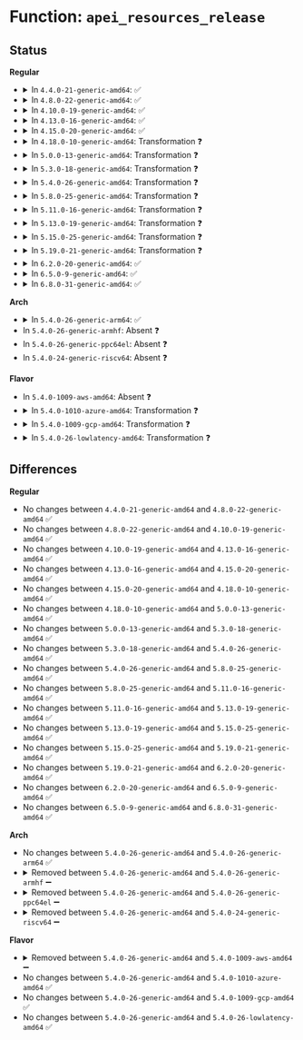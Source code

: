 # Function: <code>apei_resources_release</code>

## Status
<b>Regular</b>
<ul>
<li>
<details>
<summary>In <code>4.4.0-21-generic-amd64</code>: ✅</summary>

```c
void apei_resources_release(struct apei_resources * resources)
```

```json
{
  "name": "apei_resources_release",
  "collision_type": "Unique Global",
  "inline_type": "No",
  "funcs": [
    {
      "addr": 18446744071583773472,
      "name": "apei_resources_release",
      "external": true,
      "loc": "drivers/acpi/apei/apei-base.c:561",
      "file": "drivers/acpi/apei/apei-base.c",
      "inline": "seen, unknown",
      "caller_inline": [],
      "caller_func": [
        "drivers/acpi/apei/erst.c:erst_init"
      ]
    }
  ],
  "symbols": [
    {
      "addr": 18446744071583773472,
      "name": "apei_resources_release",
      "section": ".text",
      "bind": "STB_GLOBAL",
      "size": 142
    }
  ]
}
```
</details>
</li>
<li>
<details>
<summary>In <code>4.8.0-22-generic-amd64</code>: ✅</summary>

```c
void apei_resources_release(struct apei_resources * resources)
```

```json
{
  "name": "apei_resources_release",
  "collision_type": "Unique Global",
  "inline_type": "No",
  "funcs": [
    {
      "addr": 18446744071584099424,
      "name": "apei_resources_release",
      "external": true,
      "loc": "drivers/acpi/apei/apei-base.c:563",
      "file": "drivers/acpi/apei/apei-base.c",
      "inline": "seen, unknown",
      "caller_inline": [],
      "caller_func": [
        "drivers/acpi/apei/erst.c:erst_init"
      ]
    }
  ],
  "symbols": [
    {
      "addr": 18446744071584099424,
      "name": "apei_resources_release",
      "section": ".text",
      "bind": "STB_GLOBAL",
      "size": 152
    }
  ]
}
```
</details>
</li>
<li>
<details>
<summary>In <code>4.10.0-19-generic-amd64</code>: ✅</summary>

```c
void apei_resources_release(struct apei_resources * resources)
```

```json
{
  "name": "apei_resources_release",
  "collision_type": "Unique Global",
  "inline_type": "No",
  "funcs": [
    {
      "addr": 18446744071584247376,
      "name": "apei_resources_release",
      "external": true,
      "loc": "drivers/acpi/apei/apei-base.c:563",
      "file": "drivers/acpi/apei/apei-base.c",
      "inline": "seen, unknown",
      "caller_inline": [],
      "caller_func": [
        "drivers/acpi/apei/erst.c:erst_init"
      ]
    }
  ],
  "symbols": [
    {
      "addr": 18446744071584247376,
      "name": "apei_resources_release",
      "section": ".text",
      "bind": "STB_GLOBAL",
      "size": 152
    }
  ]
}
```
</details>
</li>
<li>
<details>
<summary>In <code>4.13.0-16-generic-amd64</code>: ✅</summary>

```c
void apei_resources_release(struct apei_resources * resources)
```

```json
{
  "name": "apei_resources_release",
  "collision_type": "Unique Global",
  "inline_type": "No",
  "funcs": [
    {
      "addr": 18446744071584324976,
      "name": "apei_resources_release",
      "external": true,
      "loc": "drivers/acpi/apei/apei-base.c:563",
      "file": "drivers/acpi/apei/apei-base.c",
      "inline": "seen, unknown",
      "caller_inline": [],
      "caller_func": [
        "drivers/acpi/apei/erst.c:erst_init"
      ]
    }
  ],
  "symbols": [
    {
      "addr": 18446744071584324976,
      "name": "apei_resources_release",
      "section": ".text",
      "bind": "STB_GLOBAL",
      "size": 152
    }
  ]
}
```
</details>
</li>
<li>
<details>
<summary>In <code>4.15.0-20-generic-amd64</code>: ✅</summary>

```c
void apei_resources_release(struct apei_resources * resources)
```

```json
{
  "name": "apei_resources_release",
  "collision_type": "Unique Global",
  "inline_type": "No",
  "funcs": [
    {
      "addr": 18446744071584729296,
      "name": "apei_resources_release",
      "external": true,
      "loc": "drivers/acpi/apei/apei-base.c:563",
      "file": "drivers/acpi/apei/apei-base.c",
      "inline": "seen, unknown",
      "caller_inline": [],
      "caller_func": [
        "drivers/acpi/apei/erst.c:erst_init"
      ]
    }
  ],
  "symbols": [
    {
      "addr": 18446744071584729296,
      "name": "apei_resources_release",
      "section": ".text",
      "bind": "STB_GLOBAL",
      "size": 152
    }
  ]
}
```
</details>
</li>
<li>
<details>
<summary>In <code>4.18.0-10-generic-amd64</code>: Transformation ❓</summary>

```c
void apei_resources_release(struct apei_resources * resources)
```

```json
{
  "name": "apei_resources_release",
  "collision_type": "Unique Global",
  "inline_type": "No",
  "funcs": [
    {
      "addr": 0,
      "name": "apei_resources_release",
      "external": true,
      "loc": "drivers/acpi/apei/apei-base.c:563",
      "file": "drivers/acpi/apei/apei-base.c",
      "inline": "seen, unknown",
      "caller_inline": [],
      "caller_func": [
        "drivers/acpi/apei/erst.c:erst_init",
        "drivers/acpi/apei/bert.c:bert_init"
      ]
    }
  ],
  "symbols": [
    {
      "addr": 18446744071584959977,
      "name": "apei_resources_release.cold.9",
      "section": ".text",
      "bind": "STB_LOCAL",
      "size": 17
    },
    {
      "addr": 18446744071584957824,
      "name": "apei_resources_release",
      "section": ".text",
      "bind": "STB_GLOBAL",
      "size": 142
    }
  ]
}
```
</details>
</li>
<li>
<details>
<summary>In <code>5.0.0-13-generic-amd64</code>: Transformation ❓</summary>

```c
void apei_resources_release(struct apei_resources * resources)
```

```json
{
  "name": "apei_resources_release",
  "collision_type": "Unique Global",
  "inline_type": "No",
  "funcs": [
    {
      "addr": 0,
      "name": "apei_resources_release",
      "external": true,
      "loc": "drivers/acpi/apei/apei-base.c:563",
      "file": "drivers/acpi/apei/apei-base.c",
      "inline": "seen, unknown",
      "caller_inline": [],
      "caller_func": [
        "drivers/acpi/apei/erst.c:erst_init",
        "drivers/acpi/apei/bert.c:bert_init"
      ]
    }
  ],
  "symbols": [
    {
      "addr": 18446744071585064345,
      "name": "apei_resources_release.cold.9",
      "section": ".text",
      "bind": "STB_LOCAL",
      "size": 17
    },
    {
      "addr": 18446744071585062192,
      "name": "apei_resources_release",
      "section": ".text",
      "bind": "STB_GLOBAL",
      "size": 142
    }
  ]
}
```
</details>
</li>
<li>
<details>
<summary>In <code>5.3.0-18-generic-amd64</code>: Transformation ❓</summary>

```c
void apei_resources_release(struct apei_resources * resources)
```

```json
{
  "name": "apei_resources_release",
  "collision_type": "Unique Global",
  "inline_type": "No",
  "funcs": [
    {
      "addr": 0,
      "name": "apei_resources_release",
      "external": true,
      "loc": "drivers/acpi/apei/apei-base.c:555",
      "file": "drivers/acpi/apei/apei-base.c",
      "inline": "seen, unknown",
      "caller_inline": [],
      "caller_func": [
        "drivers/acpi/apei/erst.c:erst_init",
        "drivers/acpi/apei/bert.c:bert_init"
      ]
    }
  ],
  "symbols": [
    {
      "addr": 18446744071585268523,
      "name": "apei_resources_release.cold",
      "section": ".text",
      "bind": "STB_LOCAL",
      "size": 17
    },
    {
      "addr": 18446744071585266384,
      "name": "apei_resources_release",
      "section": ".text",
      "bind": "STB_GLOBAL",
      "size": 132
    }
  ]
}
```
</details>
</li>
<li>
<details>
<summary>In <code>5.4.0-26-generic-amd64</code>: Transformation ❓</summary>

```c
void apei_resources_release(struct apei_resources * resources)
```

```json
{
  "name": "apei_resources_release",
  "collision_type": "Unique Global",
  "inline_type": "No",
  "funcs": [
    {
      "addr": 0,
      "name": "apei_resources_release",
      "external": true,
      "loc": "drivers/acpi/apei/apei-base.c:555",
      "file": "drivers/acpi/apei/apei-base.c",
      "inline": "seen, unknown",
      "caller_inline": [],
      "caller_func": [
        "drivers/acpi/apei/erst.c:erst_init",
        "drivers/acpi/apei/bert.c:bert_init"
      ]
    }
  ],
  "symbols": [
    {
      "addr": 18446744071585406475,
      "name": "apei_resources_release.cold",
      "section": ".text",
      "bind": "STB_LOCAL",
      "size": 17
    },
    {
      "addr": 18446744071585404336,
      "name": "apei_resources_release",
      "section": ".text",
      "bind": "STB_GLOBAL",
      "size": 132
    }
  ]
}
```
</details>
</li>
<li>
<details>
<summary>In <code>5.8.0-25-generic-amd64</code>: Transformation ❓</summary>

```c
void apei_resources_release(struct apei_resources * resources)
```

```json
{
  "name": "apei_resources_release",
  "collision_type": "Unique Global",
  "inline_type": "No",
  "funcs": [
    {
      "addr": 0,
      "name": "apei_resources_release",
      "external": true,
      "loc": "drivers/acpi/apei/apei-base.c:555",
      "file": "drivers/acpi/apei/apei-base.c",
      "inline": "seen, unknown",
      "caller_inline": [],
      "caller_func": [
        "drivers/acpi/apei/erst.c:erst_init",
        "drivers/acpi/apei/bert.c:bert_init"
      ]
    }
  ],
  "symbols": [
    {
      "addr": 18446744071586116071,
      "name": "apei_resources_release.cold",
      "section": ".text",
      "bind": "STB_LOCAL",
      "size": 17
    },
    {
      "addr": 18446744071586113648,
      "name": "apei_resources_release",
      "section": ".text",
      "bind": "STB_GLOBAL",
      "size": 155
    }
  ]
}
```
</details>
</li>
<li>
<details>
<summary>In <code>5.11.0-16-generic-amd64</code>: Transformation ❓</summary>

```c
void apei_resources_release(struct apei_resources * resources)
```

```json
{
  "name": "apei_resources_release",
  "collision_type": "Unique Global",
  "inline_type": "No",
  "funcs": [
    {
      "addr": 0,
      "name": "apei_resources_release",
      "external": true,
      "loc": "drivers/acpi/apei/apei-base.c:555",
      "file": "drivers/acpi/apei/apei-base.c",
      "inline": "seen, unknown",
      "caller_inline": [],
      "caller_func": [
        "drivers/acpi/apei/erst.c:erst_init",
        "drivers/acpi/apei/bert.c:bert_init"
      ]
    }
  ],
  "symbols": [
    {
      "addr": 18446744071591441398,
      "name": "apei_resources_release.cold",
      "section": ".text",
      "bind": "STB_LOCAL",
      "size": 17
    },
    {
      "addr": 18446744071586234016,
      "name": "apei_resources_release",
      "section": ".text",
      "bind": "STB_GLOBAL",
      "size": 155
    }
  ]
}
```
</details>
</li>
<li>
<details>
<summary>In <code>5.13.0-19-generic-amd64</code>: Transformation ❓</summary>

```c
void apei_resources_release(struct apei_resources * resources)
```

```json
{
  "name": "apei_resources_release",
  "collision_type": "Unique Global",
  "inline_type": "No",
  "funcs": [
    {
      "addr": 0,
      "name": "apei_resources_release",
      "external": true,
      "loc": "drivers/acpi/apei/apei-base.c:555",
      "file": "drivers/acpi/apei/apei-base.c",
      "inline": "seen, unknown",
      "caller_inline": [],
      "caller_func": [
        "drivers/acpi/apei/erst.c:erst_init",
        "drivers/acpi/apei/bert.c:bert_init"
      ]
    }
  ],
  "symbols": [
    {
      "addr": 18446744071591382503,
      "name": "apei_resources_release.cold",
      "section": ".text",
      "bind": "STB_LOCAL",
      "size": 17
    },
    {
      "addr": 18446744071586108640,
      "name": "apei_resources_release",
      "section": ".text",
      "bind": "STB_GLOBAL",
      "size": 155
    }
  ]
}
```
</details>
</li>
<li>
<details>
<summary>In <code>5.15.0-25-generic-amd64</code>: Transformation ❓</summary>

```c
void apei_resources_release(struct apei_resources * resources)
```

```json
{
  "name": "apei_resources_release",
  "collision_type": "Unique Global",
  "inline_type": "No",
  "funcs": [
    {
      "addr": 0,
      "name": "apei_resources_release",
      "external": true,
      "loc": "drivers/acpi/apei/apei-base.c:555",
      "file": "drivers/acpi/apei/apei-base.c",
      "inline": "seen, unknown",
      "caller_inline": [],
      "caller_func": [
        "drivers/acpi/apei/erst.c:erst_init",
        "drivers/acpi/apei/bert.c:bert_init"
      ]
    }
  ],
  "symbols": [
    {
      "addr": 18446744071592419721,
      "name": "apei_resources_release.cold",
      "section": ".text",
      "bind": "STB_LOCAL",
      "size": 17
    },
    {
      "addr": 18446744071586608704,
      "name": "apei_resources_release",
      "section": ".text",
      "bind": "STB_GLOBAL",
      "size": 155
    }
  ]
}
```
</details>
</li>
<li>
<details>
<summary>In <code>5.19.0-21-generic-amd64</code>: Transformation ❓</summary>

```c
void apei_resources_release(struct apei_resources * resources)
```

```json
{
  "name": "apei_resources_release",
  "collision_type": "Unique Global",
  "inline_type": "No",
  "funcs": [
    {
      "addr": 0,
      "name": "apei_resources_release",
      "external": true,
      "loc": "drivers/acpi/apei/apei-base.c:555",
      "file": "drivers/acpi/apei/apei-base.c",
      "inline": "seen, unknown",
      "caller_inline": [],
      "caller_func": [
        "drivers/acpi/apei/erst.c:erst_init",
        "drivers/acpi/apei/bert.c:bert_init"
      ]
    }
  ],
  "symbols": [
    {
      "addr": 18446744071594287587,
      "name": "apei_resources_release.cold",
      "section": ".text",
      "bind": "STB_LOCAL",
      "size": 17
    },
    {
      "addr": 18446744071587872128,
      "name": "apei_resources_release",
      "section": ".text",
      "bind": "STB_GLOBAL",
      "size": 167
    }
  ]
}
```
</details>
</li>
<li>
<details>
<summary>In <code>6.2.0-20-generic-amd64</code>: ✅</summary>

```c
void apei_resources_release(struct apei_resources * resources)
```

```json
{
  "name": "apei_resources_release",
  "collision_type": "Unique Global",
  "inline_type": "No",
  "funcs": [
    {
      "addr": 18446744071589217648,
      "name": "apei_resources_release",
      "external": true,
      "loc": "drivers/acpi/apei/apei-base.c:552",
      "file": "drivers/acpi/apei/apei-base.c",
      "inline": "seen, unknown",
      "caller_inline": [],
      "caller_func": [
        "drivers/acpi/apei/erst.c:erst_init",
        "drivers/acpi/apei/bert.c:bert_init"
      ]
    }
  ],
  "symbols": [
    {
      "addr": 18446744071589217648,
      "name": "apei_resources_release",
      "section": ".text",
      "bind": "STB_GLOBAL",
      "size": 190
    }
  ]
}
```
</details>
</li>
<li>
<details>
<summary>In <code>6.5.0-9-generic-amd64</code>: ✅</summary>

```c
void apei_resources_release(struct apei_resources * resources)
```

```json
{
  "name": "apei_resources_release",
  "collision_type": "Unique Global",
  "inline_type": "No",
  "funcs": [
    {
      "addr": 18446744071589514128,
      "name": "apei_resources_release",
      "external": true,
      "loc": "drivers/acpi/apei/apei-base.c:552",
      "file": "drivers/acpi/apei/apei-base.c",
      "inline": "seen, unknown",
      "caller_inline": [],
      "caller_func": [
        "drivers/acpi/apei/erst.c:erst_init",
        "drivers/acpi/apei/bert.c:bert_init"
      ]
    }
  ],
  "symbols": [
    {
      "addr": 18446744071589514128,
      "name": "apei_resources_release",
      "section": ".text",
      "bind": "STB_GLOBAL",
      "size": 190
    }
  ]
}
```
</details>
</li>
<li>
<details>
<summary>In <code>6.8.0-31-generic-amd64</code>: ✅</summary>

```c
void apei_resources_release(struct apei_resources * resources)
```

```json
{
  "name": "apei_resources_release",
  "collision_type": "Unique Global",
  "inline_type": "No",
  "funcs": [
    {
      "addr": 18446744071589821904,
      "name": "apei_resources_release",
      "external": true,
      "loc": "drivers/acpi/apei/apei-base.c:552",
      "file": "drivers/acpi/apei/apei-base.c",
      "inline": "seen, unknown",
      "caller_inline": [],
      "caller_func": [
        "drivers/acpi/apei/erst.c:erst_init",
        "drivers/acpi/apei/bert.c:bert_init"
      ]
    }
  ],
  "symbols": [
    {
      "addr": 18446744071589821904,
      "name": "apei_resources_release",
      "section": ".text",
      "bind": "STB_GLOBAL",
      "size": 190
    }
  ]
}
```
</details>
</li>
</ul>
<b>Arch</b>
<ul>
<li>
<details>
<summary>In <code>5.4.0-26-generic-arm64</code>: ✅</summary>

```c
void apei_resources_release(struct apei_resources * resources)
```

```json
{
  "name": "apei_resources_release",
  "collision_type": "Unique Global",
  "inline_type": "No",
  "funcs": [
    {
      "addr": 18446603336497677472,
      "name": "apei_resources_release",
      "external": true,
      "loc": "drivers/acpi/apei/apei-base.c:555",
      "file": "drivers/acpi/apei/apei-base.c",
      "inline": "seen, unknown",
      "caller_inline": [],
      "caller_func": [
        "drivers/acpi/apei/erst.c:erst_init",
        "drivers/acpi/apei/bert.c:bert_init"
      ]
    }
  ],
  "symbols": [
    {
      "addr": 18446603336497677472,
      "name": "apei_resources_release",
      "section": ".text",
      "bind": "STB_GLOBAL",
      "size": 184
    }
  ]
}
```
</details>
</li>
<li>
In <code>5.4.0-26-generic-armhf</code>: Absent ❓
</li>
<li>
In <code>5.4.0-26-generic-ppc64el</code>: Absent ❓
</li>
<li>
In <code>5.4.0-24-generic-riscv64</code>: Absent ❓
</li>
</ul>
<b>Flavor</b>
<ul>
<li>
In <code>5.4.0-1009-aws-amd64</code>: Absent ❓
</li>
<li>
<details>
<summary>In <code>5.4.0-1010-azure-amd64</code>: Transformation ❓</summary>

```c
void apei_resources_release(struct apei_resources * resources)
```

```json
{
  "name": "apei_resources_release",
  "collision_type": "Unique Global",
  "inline_type": "No",
  "funcs": [
    {
      "addr": 0,
      "name": "apei_resources_release",
      "external": true,
      "loc": "drivers/acpi/apei/apei-base.c:555",
      "file": "drivers/acpi/apei/apei-base.c",
      "inline": "seen, unknown",
      "caller_inline": [],
      "caller_func": [
        "drivers/acpi/apei/erst.c:erst_init",
        "drivers/acpi/apei/bert.c:bert_init"
      ]
    }
  ],
  "symbols": [
    {
      "addr": 18446744071585128987,
      "name": "apei_resources_release.cold",
      "section": ".text",
      "bind": "STB_LOCAL",
      "size": 17
    },
    {
      "addr": 18446744071585126848,
      "name": "apei_resources_release",
      "section": ".text",
      "bind": "STB_GLOBAL",
      "size": 132
    }
  ]
}
```
</details>
</li>
<li>
<details>
<summary>In <code>5.4.0-1009-gcp-amd64</code>: Transformation ❓</summary>

```c
void apei_resources_release(struct apei_resources * resources)
```

```json
{
  "name": "apei_resources_release",
  "collision_type": "Unique Global",
  "inline_type": "No",
  "funcs": [
    {
      "addr": 0,
      "name": "apei_resources_release",
      "external": true,
      "loc": "drivers/acpi/apei/apei-base.c:555",
      "file": "drivers/acpi/apei/apei-base.c",
      "inline": "seen, unknown",
      "caller_inline": [],
      "caller_func": [
        "drivers/acpi/apei/erst.c:erst_init",
        "drivers/acpi/apei/bert.c:bert_init"
      ]
    }
  ],
  "symbols": [
    {
      "addr": 18446744071585356875,
      "name": "apei_resources_release.cold",
      "section": ".text",
      "bind": "STB_LOCAL",
      "size": 17
    },
    {
      "addr": 18446744071585354736,
      "name": "apei_resources_release",
      "section": ".text",
      "bind": "STB_GLOBAL",
      "size": 132
    }
  ]
}
```
</details>
</li>
<li>
<details>
<summary>In <code>5.4.0-26-lowlatency-amd64</code>: Transformation ❓</summary>

```c
void apei_resources_release(struct apei_resources * resources)
```

```json
{
  "name": "apei_resources_release",
  "collision_type": "Unique Global",
  "inline_type": "No",
  "funcs": [
    {
      "addr": 0,
      "name": "apei_resources_release",
      "external": true,
      "loc": "drivers/acpi/apei/apei-base.c:555",
      "file": "drivers/acpi/apei/apei-base.c",
      "inline": "seen, unknown",
      "caller_inline": [],
      "caller_func": [
        "drivers/acpi/apei/erst.c:erst_init",
        "drivers/acpi/apei/bert.c:bert_init"
      ]
    }
  ],
  "symbols": [
    {
      "addr": 18446744071585464155,
      "name": "apei_resources_release.cold",
      "section": ".text",
      "bind": "STB_LOCAL",
      "size": 17
    },
    {
      "addr": 18446744071585462016,
      "name": "apei_resources_release",
      "section": ".text",
      "bind": "STB_GLOBAL",
      "size": 132
    }
  ]
}
```
</details>
</li>
</ul>

## Differences
<b>Regular</b>
<ul>
<li>
No changes between <code>4.4.0-21-generic-amd64</code> and <code>4.8.0-22-generic-amd64</code> ✅
</li>
<li>
No changes between <code>4.8.0-22-generic-amd64</code> and <code>4.10.0-19-generic-amd64</code> ✅
</li>
<li>
No changes between <code>4.10.0-19-generic-amd64</code> and <code>4.13.0-16-generic-amd64</code> ✅
</li>
<li>
No changes between <code>4.13.0-16-generic-amd64</code> and <code>4.15.0-20-generic-amd64</code> ✅
</li>
<li>
No changes between <code>4.15.0-20-generic-amd64</code> and <code>4.18.0-10-generic-amd64</code> ✅
</li>
<li>
No changes between <code>4.18.0-10-generic-amd64</code> and <code>5.0.0-13-generic-amd64</code> ✅
</li>
<li>
No changes between <code>5.0.0-13-generic-amd64</code> and <code>5.3.0-18-generic-amd64</code> ✅
</li>
<li>
No changes between <code>5.3.0-18-generic-amd64</code> and <code>5.4.0-26-generic-amd64</code> ✅
</li>
<li>
No changes between <code>5.4.0-26-generic-amd64</code> and <code>5.8.0-25-generic-amd64</code> ✅
</li>
<li>
No changes between <code>5.8.0-25-generic-amd64</code> and <code>5.11.0-16-generic-amd64</code> ✅
</li>
<li>
No changes between <code>5.11.0-16-generic-amd64</code> and <code>5.13.0-19-generic-amd64</code> ✅
</li>
<li>
No changes between <code>5.13.0-19-generic-amd64</code> and <code>5.15.0-25-generic-amd64</code> ✅
</li>
<li>
No changes between <code>5.15.0-25-generic-amd64</code> and <code>5.19.0-21-generic-amd64</code> ✅
</li>
<li>
No changes between <code>5.19.0-21-generic-amd64</code> and <code>6.2.0-20-generic-amd64</code> ✅
</li>
<li>
No changes between <code>6.2.0-20-generic-amd64</code> and <code>6.5.0-9-generic-amd64</code> ✅
</li>
<li>
No changes between <code>6.5.0-9-generic-amd64</code> and <code>6.8.0-31-generic-amd64</code> ✅
</li>
</ul>
<b>Arch</b>
<ul>
<li>
No changes between <code>5.4.0-26-generic-amd64</code> and <code>5.4.0-26-generic-arm64</code> ✅
</li>
<li>
<details>
<summary>Removed between <code>5.4.0-26-generic-amd64</code> and <code>5.4.0-26-generic-armhf</code> ➖</summary>

```c
void apei_resources_release(struct apei_resources * resources)
```
</details>
</li>
<li>
<details>
<summary>Removed between <code>5.4.0-26-generic-amd64</code> and <code>5.4.0-26-generic-ppc64el</code> ➖</summary>

```c
void apei_resources_release(struct apei_resources * resources)
```
</details>
</li>
<li>
<details>
<summary>Removed between <code>5.4.0-26-generic-amd64</code> and <code>5.4.0-24-generic-riscv64</code> ➖</summary>

```c
void apei_resources_release(struct apei_resources * resources)
```
</details>
</li>
</ul>
<b>Flavor</b>
<ul>
<li>
<details>
<summary>Removed between <code>5.4.0-26-generic-amd64</code> and <code>5.4.0-1009-aws-amd64</code> ➖</summary>

```c
void apei_resources_release(struct apei_resources * resources)
```
</details>
</li>
<li>
No changes between <code>5.4.0-26-generic-amd64</code> and <code>5.4.0-1010-azure-amd64</code> ✅
</li>
<li>
No changes between <code>5.4.0-26-generic-amd64</code> and <code>5.4.0-1009-gcp-amd64</code> ✅
</li>
<li>
No changes between <code>5.4.0-26-generic-amd64</code> and <code>5.4.0-26-lowlatency-amd64</code> ✅
</li>
</ul>
